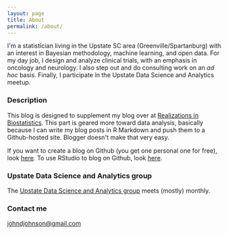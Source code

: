 ```yaml
---
layout: page
title: About
permalink: /about/
---
```


I'm a statistician living in the Upstate SC area (Greenville/Spartanburg) with an interest in Bayesian methodology, machine learning, and open data. For my day job, I design and analyze clinical trials, with an emphasis in oncology and neurology. I also step out and do consulting work on an _ad hoc_ basis. Finally, I participate in the Upstate Data Science and Analytics meetup.

### Description

This blog is designed to supplement my blog over at [Realizations in Biostatistics](http://realizationsinbiostatistics.blogspot.com). This part is geared more toward data analysis, basically because I can write my blog posts in R Markdown and push them to a Github-hosted site. Blogger doesn't make that very easy.

If you want to create a blog on Github (you get one personal one for free), look [here](http://jmcglone.com/guides/github-pages/). To use RStudio to blog on Github, look [here](http://andysouth.github.io/blog-setup/).

### Upstate Data Science and Analytics group

The [Upstate Data Science and Analytics group](https://www.meetup.com/Greenville-Data-Science-Analytics-Meetup/) meets (mostly) monthly.

### Contact me

[johndjohnson@gmail.com](mailto:johndjohnson@gmail.com)
